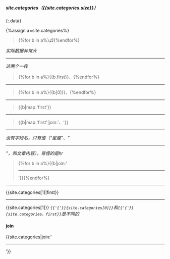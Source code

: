 ##### site.categories（{{site.categories.size}}）
{:.data}

{%assign a=site.categories%}
>{%for b in a%}♫{%endfor%}

*实际数据非常大*

---
*这两个一样*
>{%for b in a%}{{b.first}}、{%endfor%}

---
>{%for b in a%}{{b[0]}}、{%endfor%}

---
>{{b|map:'first'}}

---
>{{b|map:'first'|join:'、'}}

---
*没有字段名，只有值（“星座”、“<hr>”，和文章内容），奇怪的是hr*
>{%for b in a%}{{b|join:'<hr>'}}{%endfor%}

---
{{site.categories[1]|first}}

---

{{site.categories[1]}}
*`{{'{'}}{site.categories[0]}}`和`{{'{'}}{site.categories。first}}`是不同的*

#### join
{{site.categories|join:'<hr>'}}

